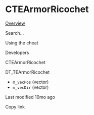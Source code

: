 # CTEArmorRicochet



[Overview](broken-reference)

Search…



Using the cheat



Developers



CTEArmorRicochet

DT\_TEArmorRicochet

* `m_vecPos` (vector)
* `m_vecDir` (vector)



Last modified 10mo ago

Copy link
